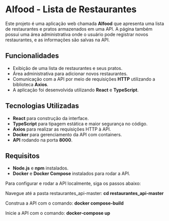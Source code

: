 # Alfood - Lista de Restaurantes

Este projeto é uma aplicação web chamada **Alfood** que apresenta uma lista de restaurantes e pratos armazenados em uma API. A página também possui uma área administrativa onde o usuário pode registrar novos restaurantes, e as informações são salvas na API.

## Funcionalidades

- Exibição de uma lista de restaurantes e seus pratos.
- Área administrativa para adicionar novos restaurantes.
- Comunicação com a API por meio de requisições **HTTP** utilizando a biblioteca **Axios**.
- A aplicação foi desenvolvida utilizando **React** e **TypeScript**.

## Tecnologias Utilizadas

- **React** para construção da interface.
- **TypeScript** para tipagem estática e maior segurança no código.
- **Axios** para realizar as requisições HTTP à API.
- **Docker** para gerenciamento da API com containers.
- **API** rodando na porta **8000**.

## Requisitos

- **Node.js** e **npm** instalados.
- **Docker** e **Docker Compose** instalados para rodar a API.

Para configurar e rodar a API localmente, siga os passos abaixo:

Navegue até a pasta restaurantes_api-master:
**cd restaurantes_api-master**

Construa a API com o comando:
**docker compose-build**

Inicie a API com o comando:
**docker-compose up**


